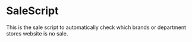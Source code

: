 # SaleScript
This is the sale script to automatically check which brands or department stores website is no sale.
